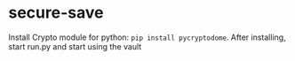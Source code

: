 # secure-save

Install Crypto module for python:
`
pip install pycryptodome
`. After installing, start run.py and start using the vault